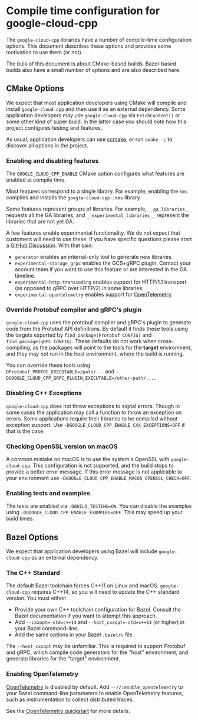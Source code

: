 # Compile time configuration for google-cloud-cpp

The `google-cloud-cpp` libraries have a number of compile-time configuration
options. This document describes these options and provides some motivation to
use them (or not).

The bulk of this document is about CMake-based builds. Bazel-based builds also
have a small number of options and are also described here.

## CMake Options

We expect that most application developers using CMake will compile and install
`google-cloud-cpp` and then use it as an external dependency. Some application
developers may use `google-cloud-cpp` via `FetchContent()` or some other kind of
super build. In the latter case you should note how this project configures
testing and features.

As usual, application developers can use [ccmake], or run `cmake -L` to discover
all options in the project.

### Enabling and disabling features

The `GOOGLE_CLOUD_CPP_ENABLE` CMake option configures what features are enabled
at compile time.

Most features correspond to a single library. For example, enabling the `kms`
compiles and installs the `google-cloud-cpp::kms` library.

Some features represent groups of libraries. For example, `__ga_libraries__`
requests all the GA libraries, and `__experimental_libraries__` represent the
libraries that are not yet GA.

A few features enable experimental functionality. We do not expect that
customers will need to use these. If you have specific questions please start a
[GitHub Discussion]. With that said:

- `generator` enables an internal-only tool to generate new libraries.
- `experimental-storage_grpc` enables the GCS+gRPC plugin. Contact your account
  team if you want to use this feature or are interested in the GA timeline.
- `experimental-http-transcoding` enables support for HTTP/1.1 transport (as
  opposed to gRPC over HTTP/2) in some libraries.
- `experimental-opentelemetry` enables support for [OpenTelemetry].

### Override Protobuf compiler and gRPC's plugin

`google-cloud-cpp` uses the protobuf compiler and gRPC's plugin to generate code
from the Protobuf API definitions. By default it finds these tools using the
targets exported by `find_package(Protobuf CONFIG)` and
`find_package(gRPC CONFIG)`. These defaults do not work when cross-compiling, as
the packages will point to the tools for the **target** environment, and they
may not run in the host environment, where the build is running.

You can override these tools using `-DProtobuf_PROTOC_EXECUTABLE=/path/...` and
`-DGOOGLE_CLOUD_CPP_GRPC_PLUGIN_EXECUTABLE=/other-path/...`.

### Disabling C++ Exceptions

`google-cloud-cpp` does not throw exceptions to signal errors. Though in some
cases the application may call a function to throw an exception on errors. Some
applications require their libraries to be compiled without exception support.
Use `-DGOOGLE_CLOUD_CPP_ENABLE_CXX_EXCEPTIONS=OFF` if that is the case.

### Checking OpenSSL version on macOS

A common mistake on macOS is to use the system's OpenSSL with
`google-cloud-cpp`. This configuration is not supported, and the build stops to
provide a better error message. If this error message is not applicable to your
environment use `-DGOOGLE_CLOUD_CPP_ENABLE_MACOS_OPENSSL_CHECK=OFF`.

### Enabling tests and examples

The tests are enabled via `-DBUILD_TESTING=ON`. You can disable the examples
using `-DGOOGLE_CLOUD_CPP_ENABLE_EXAMPLES=OFF`. This may speed up your build
times.

## Bazel Options

We expect that application developers using Bazel will include
`google-cloud-cpp` as an external dependency.

### The C++ Standard

The default Bazel toolchain forces C++11 on Linux and macOS. `google-cloud-cpp`
requires C++14, so you will need to update the C++ standard version. You must
either:

- Provide your own C++ toolchain configuration for Bazel. Consult the Bazel
  documentation if you want to attempt this approach.
- Add `--cxxopt=-std=c++14` and `--host_cxxopt=-std=c++14` (or higher) in your
  Bazel command-line.
- Add the same options in your Bazel `.bazelrc` file.

The `--host_cxxopt` may be unfamiliar. This is required to support Protobuf and
gRPC, which compile code generators for the "host" environment, and generate
libraries for the "target" environment.

### Enabling OpenTelemetry

[OpenTelemetry] is disabled by default. Add `--//:enable_opentelemetry` to your
Bazel command-line parameters to enable OpenTelemetry features, such as
instrumentation to collect distributed traces.

See the [OpenTelemetry quickstart] for more details.

[ccmake]: https://cmake.org/cmake/help/latest/manual/ccmake.1.html
[github discussion]: https://github.com/googleapis/google-cloud-cpp/discussions
[opentelemetry]: https://opentelemetry.io/
[opentelemetry quickstart]: https://github.com/googleapis/google-cloud-cpp/tree/main/google/cloud/opentelemetry/quickstart
